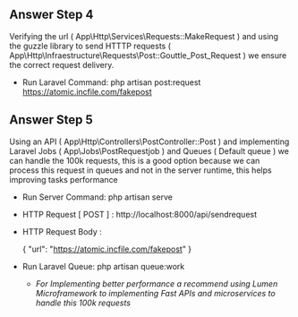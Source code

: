 
## Answer Step 4

Verifying the url ( App\Http\Services\Requests::MakeRequest ) and using the guzzle library to send HTTTP requests ( App\Http\Infraestructure\Requests\Post::Gouttle_Post_Request ) we ensure the correct request delivery.

- Run Laravel Command: php artisan post:request https://atomic.incfile.com/fakepost

## Answer Step 5

Using an API ( App\Http\Controllers\PostController::Post ) and implementing Laravel Jobs ( App\Jobs\PostRequestjob ) and Queues ( Default queue ) we can handle the 100k requests, this is a good option because we can process this request in queues and not in the server runtime, this helps improving tasks performance

 - Run Server Command: php artisan serve

 - HTTP Request [ POST ] : http://localhost:8000/api/sendrequest


 - HTTP Request Body :

    {
        "url": "https://atomic.incfile.com/fakepost"
    }

 - Run Laravel Queue: php artisan queue:work

    - *For Implementing better performance a recommend using Lumen Microframework to implementing Fast APIs and microservices to handle this 100k requests*